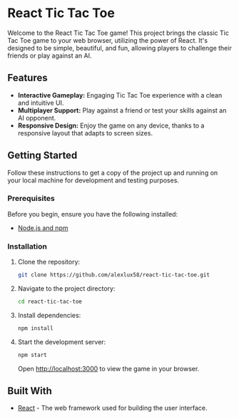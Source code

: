 # React Tic Tac Toe

Welcome to the React Tic Tac Toe game! This project brings the classic Tic Tac Toe game to your web browser, utilizing the power of React. It's designed to be simple, beautiful, and fun, allowing players to challenge their friends or play against an AI.

## Features

- **Interactive Gameplay:** Engaging Tic Tac Toe experience with a clean and intuitive UI.
- **Multiplayer Support:** Play against a friend or test your skills against an AI opponent.
- **Responsive Design:** Enjoy the game on any device, thanks to a responsive layout that adapts to screen sizes.

## Getting Started

Follow these instructions to get a copy of the project up and running on your local machine for development and testing purposes.

### Prerequisites

Before you begin, ensure you have the following installed:
- [Node.js and npm](https://nodejs.org/en/)

### Installation

1. Clone the repository:
    ```bash
    git clone https://github.com/alexlux58/react-tic-tac-toe.git
    ```
2. Navigate to the project directory:
    ```bash
    cd react-tic-tac-toe
    ```
3. Install dependencies:
    ```bash
    npm install
    ```
4. Start the development server:
    ```bash
    npm start
    ```
   Open [http://localhost:3000](http://localhost:3000) to view the game in your browser.

## Built With

- [React](https://reactjs.org/) - The web framework used for building the user interface.


